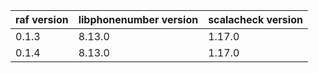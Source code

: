 | raf version | libphonenumber version | scalacheck version |
|-------------|------------------------|--------------------|
| 0.1.3       | 8.13.0                 | 1.17.0             |
| 0.1.4       | 8.13.0                 | 1.17.0             |